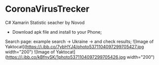# CoronaVirusTrecker
 C# Xamarin Statistic seacher by Novod

* Download apk file and install to your Phone;

Search page: example search -> Ukraine -> and check results;
![Image of Yaktocat](https://i.ibb.co/7ybHYJ4/photo5371104097299705427.jpg width="200")
![Image of Yaktocat](https://i.ibb.co/kBfnySK/1photo5371104097299705426.jpg width="200")